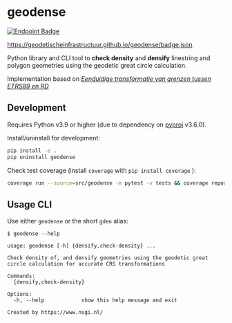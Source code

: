 # geodense

[![Endpoint Badge](https://img.shields.io/endpoint?url=https%3A%2F%2Fgeodetischeinfrastructuur.github.io%2Fgeodense%2Fbadge.json&style=flat-square&logo=pytest&logoColor=white)](https://geodetischeinfrastructuur.github.io/geodense/)

https://geodetischeinfrastructuur.github.io/geodense/badge.json 

Python library and CLI tool to **check density** and **densify** linestring and polygon geometries using the geodetic great circle calculation.

Implementation based on [*Eenduidige transformatie van grenzen tussen ETRS89 en RD*](https://geoforum.nl/uploads/default/original/2X/c/c0795baa683bf3845c866ae4c576a880455be02a.pdf)

## Development

Requires Python v3.9 or higher (due to dependency on [pyproj](https://pyproj4.github.io/pyproj/stable/) v3.6.0).

Install/uninstall for development:

```sh
pip install -e .
pip uninstall geodense
```

Check test coverage (install `coverage` with `pip install coverage` ):

```sh
coverage run --source=src/geodense -m pytest -v tests && coverage report -m
```

## Usage CLI

Use either `geodense` or the short `gden` alias:

```
$ geodense --help

usage: geodense [-h] {densify,check-density} ...

Check density of, and densify geometries using the geodetic great circle calculation for accurate CRS transformations

Commands:
  {densify,check-density}

Options:
  -h, --help            show this help message and exit

Created by https://www.nsgi.nl/
```
